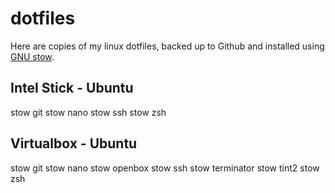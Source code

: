 # dotfiles

Here are copies of my linux dotfiles, backed up to Github and installed using [GNU stow](https://taihen.org/managing-dotfiles-with-gnu-stow/).

## Intel Stick - Ubuntu

stow git
stow nano
stow ssh
stow zsh

## Virtualbox - Ubuntu

stow git
stow nano
stow openbox
stow ssh
stow terminator
stow tint2
stow zsh
